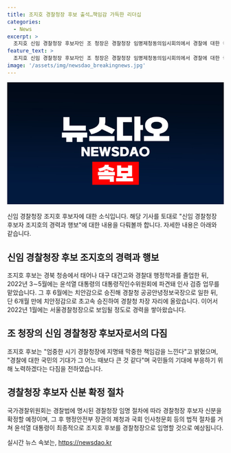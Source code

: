 ```yaml
---
title: 조지호 경찰청장 후보 출석…책임감 가득한 리더십
categories:
  - News
excerpt: >
  조지호 신임 경찰청장 후보자인 조 청장은 경찰청장 임명제청동의임시회의에서 경찰에 대한 국민의 기대가 크다며 책임감을 토로했습니다. 이에 경찰위원회는 후보자 신분을 확정하고, 법적 절차를 거쳐 윤석열 대통령이 최종 임명할 예정입니다. 조 청장은 경찰대 졸업 후 다양한 경찰 업무를 맡아왔으며, 윤석열 대통령의 대통령직인수위원회에 파견돼 인사 검증 업무를 맡은 경력을 갖고 있습니다.
feature_text: >
  조지호 신임 경찰청장 후보자인 조 청장은 경찰청장 임명제청동의임시회의에서 경찰에 대한 국민의 기대가 크다며 책임감을 토로했습니다. 이에 경찰위원회는 후보자 신분을 확정하고, 법적 절차를 거쳐 윤석열 대통령이 최종 임명할 예정입니다. 조 청장은 경찰대 졸업 후 다양한 경찰 업무를 맡아왔으며, 윤석열 대통령의 대통령직인수위원회에 파견돼 인사 검증 업무를 맡은 경력을 갖고 있습니다.
image: '/assets/img/newsdao_breakingnews.jpg'
---
```


<p><img src="/assets/img/newsdao_breakingnews.jpg" alt="ontimetimes 속보" /></p>

<p>신임 경찰청장 조지호 후보자에 대한 소식입니다. 해당 기사를 토대로 "신임 경찰청장 후보자 조지호의 경력과 행보"에 대한 내용을 다뤄볼까 합니다. 자세한 내용은 아래와 같습니다.</p>

<h2 data-ke-size="size26">신임 경찰청장 후보 조지호의 경력과 행보</h2>

<p data-ke-size="size16">조지호 후보는 경북 청송에서 태어나 대구 대건고와 경찰대 행정학과를 졸업한 뒤, 2022년 3∼5월에는 윤석열 대통령의 대통령직인수위원회에 파견돼 인사 검증 업무를 맡았습니다. 그 후 6월에는 치안감으로 승진해 경찰청 공공안녕정보국장으로 일한 뒤, 단 6개월 만에 치안정감으로 초고속 승진하여 경찰청 차장 자리에 올랐습니다. 이어서 2022년 1월에는 서울경찰청장으로 보임될 정도로 경력을 쌓아왔습니다.</p>

<h2 data-ke-size="size26">조 청장의 신임 경찰청장 후보자로서의 다짐</h2>

<p data-ke-size="size16">조지호 후보는 "엄중한 시기 경찰청장에 지명돼 막중한 책임감을 느낀다"고 밝혔으며, "경찰에 대한 국민의 기대가 그 어느 때보다 큰 것 같다"며 국민들의 기대에 부응하기 위해 노력하겠다는 다짐을 전하였습니다.</p>

<h2 data-ke-size="size26">경찰청장 후보자 신분 확정 절차</h2>

<p data-ke-size="size16">국가경찰위원회는 경찰법에 명시된 경찰청장 임명 절차에 따라 경찰청장 후보자 신분을 확정할 예정이며, 그 후 행정안전부 장관의 제청과 국회 인사청문회 등의 법적 절차를 거쳐 윤석열 대통령이 최종적으로 조지호 후보를 경찰청장으로 임명할 것으로 예상됩니다.</p>
실시간 뉴스 속보는, <a href="https://newsdao.kr" rel="dofollow">https://newsdao.kr</a>


